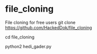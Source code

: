# file_cloning
File cloning for free users
git clone https://github.com/HackedDok/file_cloning

cd file_cloning

python2 hedi_gader.py
